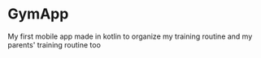 # GymApp
My first mobile app made in kotlin to organize my training routine and my parents' training routine too
